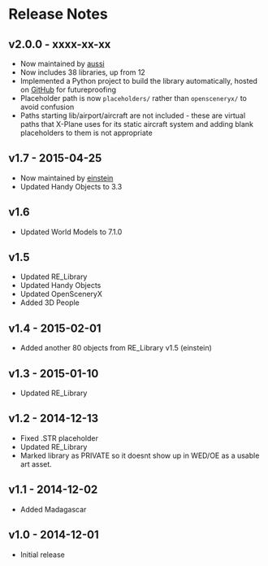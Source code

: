 # Release Notes

## v2.0.0 - xxxx-xx-xx

* Now maintained by [aussi](https://forums.x-plane.org/index.php?/profile/2431-aussi/)
* Now includes 38 libraries, up from 12
* Implemented a Python project to build the library automatically, hosted on [GitHub](https://github.com/aussig/X-Plane-Backup-Library) for futureproofing
* Placeholder path is now `placeholders/` rather than `opensceneryx/` to avoid confusion
* Paths starting lib/airport/aircraft are not included - these are virtual paths that X-Plane uses for its static aircraft system and adding blank placeholders to them is not appropriate

## v1.7 - 2015-04-25

* Now maintained by [einstein](https://forums.x-plane.org/index.php?/profile/389608-einstein/)
* Updated Handy Objects to 3.3

## v1.6

* Updated World Models to 7.1.0

## v1.5

* Updated RE_Library
* Updated Handy Objects
* Updated OpenSceneryX
* Added 3D People

## v1.4 - 2015-02-01

* Added another 80 objects from RE_Library v1.5 (einstein)

## v1.3 - 2015-01-10

* Updated RE_Library

## v1.2 - 2014-12-13

* Fixed .STR placeholder
* Updated RE_Library
* Marked library as PRIVATE so it doesnt show up in WED/OE as a usable art asset.

## v1.1 - 2014-12-02

* Added Madagascar

## v1.0 - 2014-12-01

* Initial release